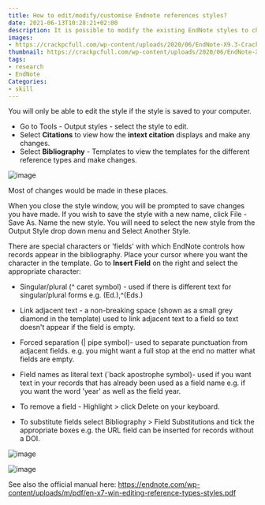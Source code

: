 ```yaml
---
title: How to edit/modify/customise Endnote references styles?
date: 2021-06-13T10:28:21+02:00
description: It is possible to modify the existing EndNote styles to change how the intext references and bibliography displays. You can also create a completely new style to meet your needs.
images:
- https://crackpcfull.com/wp-content/uploads/2020/06/EndNote-X9.3-Crack.jpg
thumbnail: https://crackpcfull.com/wp-content/uploads/2020/06/EndNote-X9.3-Crack.jpg
tags:
- research
- EndNote
Categories:
- skill
---
```


You will only be able to edit the style if the style is saved to your computer.

* Go to Tools - Output styles - select the style to edit.
* Select **Citations** to view how the **intext citation** displays and make any changes.
* Select **Bibliography** - Templates to view the templates for the different reference types and make changes.

![image](https://user-images.githubusercontent.com/65668613/121800623-56683380-cc33-11eb-88ef-b97a3d956e61.png)

Most of changes would be made in these places.

When you close the style window, you will be prompted to save changes you have made. If you wish to save the style with a new name, click File - Save As. Name the new style.  You will need to select the new style from the Output Style drop down menu and Select Another Style.

There are special characters or 'fields' with which EndNote controls how records appear in the bibliography. Place your cursor where you want the character in the template. Go to **Insert Field** on the right and select the appropriate character:

* Singular/plural (^ caret symbol) - used if there is different text for singular/plural forms e.g. (Ed.),^(Eds.)

* Link adjacent text - a non-breaking space (shown as a small grey diamond in the template) used to link adjacent text to a field so text doesn't appear if the field is empty.

* Forced separation (| pipe symbol)- used to separate punctuation from adjacent fields. e.g. you might want a full stop at the end no matter what fields are empty.

* Field names as literal text (`back apostrophe symbol)- used if you want text in your records that has already been used as a field name e.g. if you want the word 'year' as well as the field year.

* To remove a field - Highlight > click Delete on your keyboard.

* To substitute fields select Bibliography > Field Substitutions and tick the appropriate boxes e.g. the URL field can be inserted for records without a DOI.

![image](https://user-images.githubusercontent.com/65668613/121801748-3176bf00-cc39-11eb-9835-32370f82aab1.png)

![image](https://user-images.githubusercontent.com/65668613/121801759-40f60800-cc39-11eb-862a-f50f85e5578f.png)

See also the official manual here:
https://endnote.com/wp-content/uploads/m/pdf/en-x7-win-editing-reference-types-styles.pdf
